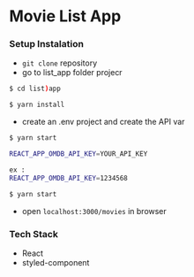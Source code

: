 # Movie List App

### Setup Instalation

- `git clone` repository
- go to list_app folder projecr

```sh
$ cd list)app
```

```sh
$ yarn install
```

- create an .env project and create the API var

```sh
$ yarn start
```
```sh
REACT_APP_OMDB_API_KEY=YOUR_API_KEY

ex :
REACT_APP_OMDB_API_KEY=1234568
```

```sh
$ yarn start
```

- open `localhost:3000/movies` in browser

### Tech Stack

- React
- styled-component
